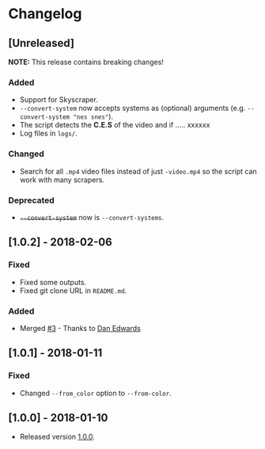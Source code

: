 # Changelog

## [Unreleased]

**NOTE:** This release contains breaking changes!

### Added

* Support for Skyscraper.
* `--convert-system` now accepts systems as (optional) arguments (e.g. `--convert-system "nes snes"`).
* The script detects the **C.E.S** of the video and if ..... xxxxxx
* Log files in `logs/`.

### Changed

* Search for all `.mp4` video files instead of just `-video.mp4` so the script can work with many scrapers.

### Deprecated

* ~~`--convert-system`~~ now is `--convert-systems`.

## [1.0.2] - 2018-02-06

### Fixed

* Fixed some outputs.
* Fixed git clone URL in `README.md`.

### Added

* Merged [#3](https://github.com/hiulit/RetroPie-Convert-Videos/pull/3) - Thanks to [Dan Edwards](https://github.com/edwardsd97) 

## [1.0.1] - 2018-01-11

### Fixed

* Changed `--from_color` option to `--from-color`.

## [1.0.0] - 2018-01-10

* Released version [1.0.0](https://github.com/hiulit/RetroPie-Fun-Facts-Splashscreens/releases/tag/1.0.0).
